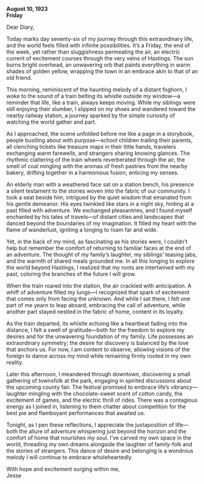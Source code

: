 
**August 10, 1923**  
**Friday**

Dear Diary,

Today marks day seventy-six of my journey through this extraordinary life, and the world feels filled with infinite possibilities. It’s a Friday, the end of the week, yet rather than sluggishness permeating the air, an electric current of excitement courses through the very veins of Hastings. The sun burns bright overhead, an unwavering orb that paints everything in warm shades of golden yellow, wrapping the town in an embrace akin to that of an old friend.

This morning, reminiscent of the haunting melody of a distant foghorn, I woke to the sound of a train belting its whistle outside my window—a reminder that life, like a train, always keeps moving. While my siblings were still enjoying their slumber, I slipped on my shoes and wandered toward the nearby railway station, a journey sparked by the simple curiosity of watching the world gather and part.

As I approached, the scene unfolded before me like a page in a storybook, people bustling about with purpose—school children trailing their parents, all clenching tickets like treasure maps in their little hands, travelers exchanging warm farewells, and strangers sharing knowing glances. The rhythmic clattering of the train wheels reverberated through the air, the smell of coal mingling with the aromas of fresh pastries from the nearby bakery, drifting together in a harmonious fusion, enticing my senses.

An elderly man with a weathered face sat on a station bench, his presence a silent testament to the stories woven into the fabric of our community. I took a seat beside him, intrigued by the quiet wisdom that emanated from his gentle demeanor. His eyes twinkled like stars in a night sky, hinting at a past filled with adventure. We exchanged pleasantries, and I found myself enchanted by his tales of travels—of distant cities and landscapes that danced beyond the boundaries of my imagination. It filled my heart with the flame of wanderlust, igniting a longing to roam far and wide.

Yet, in the back of my mind, as fascinating as his stories were, I couldn’t help but remember the comfort of returning to familiar faces at the end of an adventure. The thought of my family’s laughter, my siblings’ teasing jabs, and the warmth of shared meals grounded me. In all this longing to explore the world beyond Hastings, I realized that my roots are intertwined with my past, coloring the branches of the future I will grow.

When the train roared into the station, the air crackled with anticipation. A whiff of adventure filled my lungs—I recognized that spark of excitement that comes only from facing the unknown. And while I sat there, I felt one part of me yearn to leap aboard, embracing the call of adventure, while another part stayed nestled in the fabric of home, content in its loyalty. 

As the train departed, its whistle echoing like a heartbeat fading into the distance, I felt a swell of gratitude—both for the freedom to explore my desires and for the unwavering foundation of my family. Life possesses an extraordinary symmetry; the desire for discovery is balanced by the love that anchors us. For now, I am content to observe, allowing visions of the foreign to dance across my mind while remaining firmly rooted in my own reality.

Later this afternoon, I meandered through downtown, discovering a small gathering of townsfolk at the park, engaging in spirited discussions about the upcoming county fair. The festival promised to embrace life’s vibrancy—laughter mingling with the chocolate-sweet scent of cotton candy, the excitement of games, and the electric thrill of rides. There was a contagious energy as I joined in, listening to them chatter about competition for the best pie and flamboyant performances that awaited us. 

Tonight, as I pen these reflections, I appreciate the juxtaposition of life—both the allure of adventure whispering just beyond the horizon and the comfort of home that nourishes my soul. I’ve carved my own space in the world, threading my own dreams alongside the laughter of family-folk and the stories of strangers. This dance of desire and belonging is a wondrous melody I will continue to embrace wholeheartedly.

With hope and excitement surging within me,  
Jesse
